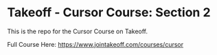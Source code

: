 # Takeoff - Cursor Course: Section 2

This is the repo for the Cursor Course on Takeoff.

Full Course Here: https://www.jointakeoff.com/courses/cursor
